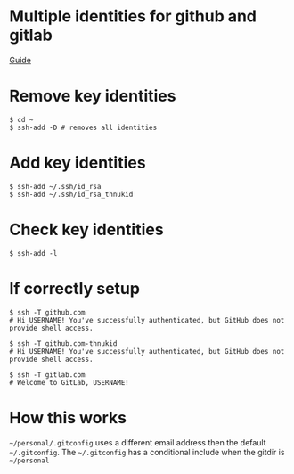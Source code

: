 # Multiple identities for github and gitlab

[Guide](https://medium.com/the-andela-way/a-practical-guide-to-managing-multiple-github-accounts-8e7970c8fd46)

# Remove key identities

    $ cd ~
    $ ssh-add -D # removes all identities

# Add key identities

    $ ssh-add ~/.ssh/id_rsa
    $ ssh-add ~/.ssh/id_rsa_thnukid

# Check key identities

    $ ssh-add -l

# If correctly setup

    $ ssh -T github.com
    # Hi USERNAME! You've successfully authenticated, but GitHub does not provide shell access.

    $ ssh -T github.com-thnukid
    # Hi USERNAME! You've successfully authenticated, but GitHub does not provide shell access.

    $ ssh -T gitlab.com
    # Welcome to GitLab, USERNAME!

# How this works

`~/personal/.gitconfig` uses a different email address then the default `~/.gitconfig`. The `~/.gitconfig` has a conditional include when the gitdir is `~/personal`
